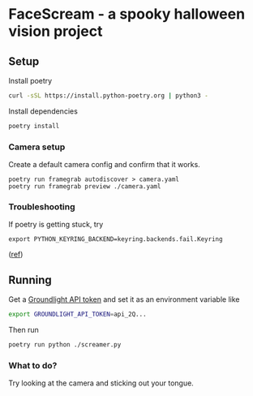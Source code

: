 # FaceScream - a spooky halloween vision project

## Setup

Install poetry

```bash
curl -sSL https://install.python-poetry.org | python3 -
```

Install dependencies

```bash
poetry install
```

### Camera setup

Create a default camera config and confirm that it works.

```
poetry run framegrab autodiscover > camera.yaml
poetry run framegrab preview ./camera.yaml
```

### Troubleshooting

If poetry is getting stuck, try

```
export PYTHON_KEYRING_BACKEND=keyring.backends.fail.Keyring
```

([ref](https://github.com/python-poetry/poetry/issues/1917))

## Running

Get a [Groundlight API token](https://code.groundlight.ai/python-sdk/docs/getting-started/api-tokens)
and set it as an environment variable like

```bash
export GROUNDLIGHT_API_TOKEN=api_2Q...
```

Then run

```bash
poetry run python ./screamer.py
```

### What to do?

Try looking at the camera and sticking out your tongue.